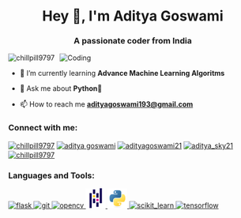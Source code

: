 <h1 align="center">Hey 👋, I'm Aditya Goswami</h1>
<h3 align="center">A passionate coder from India</h3>
<img align="right" alt="Coding" width="400" src="https://media.tenor.com/NOYF3f82b_gAAAAC/programmer.gif">

<p align="left"> <img src="https://komarev.com/ghpvc/?username=chillpill9797&label=Profile%20views&color=0e75b6&style=flat" alt="chillpill9797" /> </p>

- 🌱 I’m currently learning **Advance Machine Learning Algoritms**

- 💬 Ask me about **Python🐍**

- 📫 How to reach me **adityagoswami193@gmail.com**

<h3 align="left">Connect with me:</h3>
<p align="left">
<a href="https://twitter.com/chillpill9797" target="blank"><img align="center" src="https://raw.githubusercontent.com/rahuldkjain/github-profile-readme-generator/master/src/images/icons/Social/twitter.svg" alt="chillpill9797" height="30" width="40" /></a>
<a href="https://linkedin.com/in/aditya goswami" target="blank"><img align="center" src="https://raw.githubusercontent.com/rahuldkjain/github-profile-readme-generator/master/src/images/icons/Social/linked-in-alt.svg" alt="aditya goswami" height="30" width="40" /></a>
<a href="https://instagram.com/adityagoswami21" target="blank"><img align="center" src="https://raw.githubusercontent.com/rahuldkjain/github-profile-readme-generator/master/src/images/icons/Social/instagram.svg" alt="adityagoswami21" height="30" width="40" /></a>
<a href="https://www.codechef.com/users/aditya_sky21" target="blank"><img align="center" src="https://cdn.jsdelivr.net/npm/simple-icons@3.1.0/icons/codechef.svg" alt="aditya_sky21" height="30" width="40" /></a>
<a href="https://www.hackerrank.com/chillpill9797" target="blank"><img align="center" src="https://raw.githubusercontent.com/rahuldkjain/github-profile-readme-generator/master/src/images/icons/Social/hackerrank.svg" alt="chillpill9797" height="30" width="40" /></a>
</p>

<h3 align="left">Languages and Tools:</h3>
<p align="left"> <a href="https://flask.palletsprojects.com/" target="_blank" rel="noreferrer"> <img src="https://www.vectorlogo.zone/logos/pocoo_flask/pocoo_flask-icon.svg" alt="flask" width="40" height="40"/> </a> <a href="https://git-scm.com/" target="_blank" rel="noreferrer"> <img src="https://www.vectorlogo.zone/logos/git-scm/git-scm-icon.svg" alt="git" width="40" height="40"/> </a> <a href="https://opencv.org/" target="_blank" rel="noreferrer"> <img src="https://www.vectorlogo.zone/logos/opencv/opencv-icon.svg" alt="opencv" width="40" height="40"/> </a> <a href="https://pandas.pydata.org/" target="_blank" rel="noreferrer"> <img src="https://raw.githubusercontent.com/devicons/devicon/2ae2a900d2f041da66e950e4d48052658d850630/icons/pandas/pandas-original.svg" alt="pandas" width="40" height="40"/> </a> <a href="https://www.python.org" target="_blank" rel="noreferrer"> <img src="https://raw.githubusercontent.com/devicons/devicon/master/icons/python/python-original.svg" alt="python" width="40" height="40"/> </a> <a href="https://scikit-learn.org/" target="_blank" rel="noreferrer"> <img src="https://upload.wikimedia.org/wikipedia/commons/0/05/Scikit_learn_logo_small.svg" alt="scikit_learn" width="40" height="40"/> </a> <a href="https://www.tensorflow.org" target="_blank" rel="noreferrer"> <img src="https://www.vectorlogo.zone/logos/tensorflow/tensorflow-icon.svg" alt="tensorflow" width="40" height="40"/> </a> </p>
